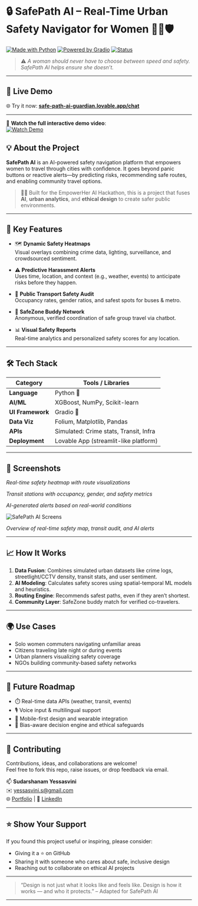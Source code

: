 # 🔒 SafePath AI – Real-Time Urban Safety Navigator for Women 🚶‍♀️🛡️

[![Made with Python](https://img.shields.io/badge/Made%20with-Python-3776AB?logo=python&logoColor=white)](https://www.python.org/)
[![Powered by Gradio](https://img.shields.io/badge/UI-Gradio-FF6F61?logo=gradio)](https://gradio.app)
[![Status](https://img.shields.io/badge/Demo-Live-green?logo=vercel)](https://safe-path-ai-guardian.lovable.app/chat)

> ⚠️ *A woman should never have to choose between speed and safety. SafePath AI helps ensure she doesn’t.*

---

## 🚀 Live Demo

🌐 Try it now: [**safe-path-ai-guardian.lovable.app/chat**](https://safe-path-ai-guardian.lovable.app/chat)  

---

🎥 **Watch the full interactive demo video**:  
[![Watch Demo](https://img.youtube.com/vi/AJOmRI7pt98/0.jpg)](https://youtu.be/AJOmRI7pt98)


## 💡 About the Project

**SafePath AI** is an AI-powered safety navigation platform that empowers women to travel through cities with confidence. It goes beyond panic buttons or reactive alerts—by predicting risks, recommending safe routes, and enabling community travel options.

> 👩‍💻 Built for the EmpowerHer AI Hackathon, this is a project that fuses **AI**, **urban analytics**, and **ethical design** to create safer public environments.

---

## 🧠 Key Features

- 🗺️ **Dynamic Safety Heatmaps**  
  Visual overlays combining crime data, lighting, surveillance, and crowdsourced sentiment.

- ⚠️ **Predictive Harassment Alerts**  
  Uses time, location, and context (e.g., weather, events) to anticipate risks before they happen.

- 🚌 **Public Transport Safety Audit**  
  Occupancy rates, gender ratios, and safest spots for buses & metro.

- 🤝 **SafeZone Buddy Network**  
  Anonymous, verified coordination of safe group travel via chatbot.

- 📊 **Visual Safety Reports**  
  Real-time analytics and personalized safety scores for any location.

---

## 🛠️ Tech Stack

| Category         | Tools / Libraries                     |
|------------------|----------------------------------------|
| **Language**     | Python 🐍                              |
| **AI/ML**        | XGBoost, NumPy, Scikit-learn           |
| **UI Framework** | Gradio 🧩                              |
| **Data Viz**     | Folium, Matplotlib, Pandas             |
| **APIs**         | Simulated: Crime stats, Transit, Infra |
| **Deployment**   | Lovable App (streamlit-like platform)  |

---

## 📸 Screenshots

 
*Real-time safety heatmap with route visualizations*

 
*Transit stations with occupancy, gender, and safety metrics*


*AI-generated alerts based on real-world conditions*


![SafePath AI Screens](assets/safepath_ai_screenshots.png)  

*Overview of real-time safety map, transit audit, and AI alerts*

---

## 📈 How It Works

1. **Data Fusion**: Combines simulated urban datasets like crime logs, streetlight/CCTV density, transit stats, and user sentiment.
2. **AI Modeling**: Calculates safety scores using spatial-temporal ML models and heuristics.
3. **Routing Engine**: Recommends safest paths, even if they aren’t shortest.
4. **Community Layer**: SafeZone buddy match for verified co-travelers.

---

## 🌍 Use Cases

- Solo women commuters navigating unfamiliar areas
- Citizens traveling late night or during events
- Urban planners visualizing safety coverage
- NGOs building community-based safety networks

---

## 🔮 Future Roadmap

- ⏱️ Real-time data APIs (weather, transit, events)  
- 🎙️ Voice input & multilingual support  
- 📱 Mobile-first design and wearable integration  
- 🛑 Bias-aware decision engine and ethical safeguards  

---

## 🤝 Contributing

Contributions, ideas, and collaborations are welcome!  
Feel free to fork this repo, raise issues, or drop feedback via email.

📫 **Sudarshanam Yessasvini**  
✉️ [yessasvini.s@gmail.com](mailto:yessasvini.s@gmail.com)  
🌐 [Portfolio](https://datascienceportfol.io/yessasvinis) | 💼 [LinkedIn](https://linkedin.com/in/sudarshanam-yessasvini-358a72287or)

---

## ⭐️ Show Your Support

If you found this project useful or inspiring, please consider:

- Giving it a ⭐️ on GitHub  
- Sharing it with someone who cares about safe, inclusive design  
- Reaching out to collaborate on ethical AI projects

---

> “Design is not just what it looks like and feels like. Design is how it works — and who it protects.” – Adapted for SafePath AI

---

